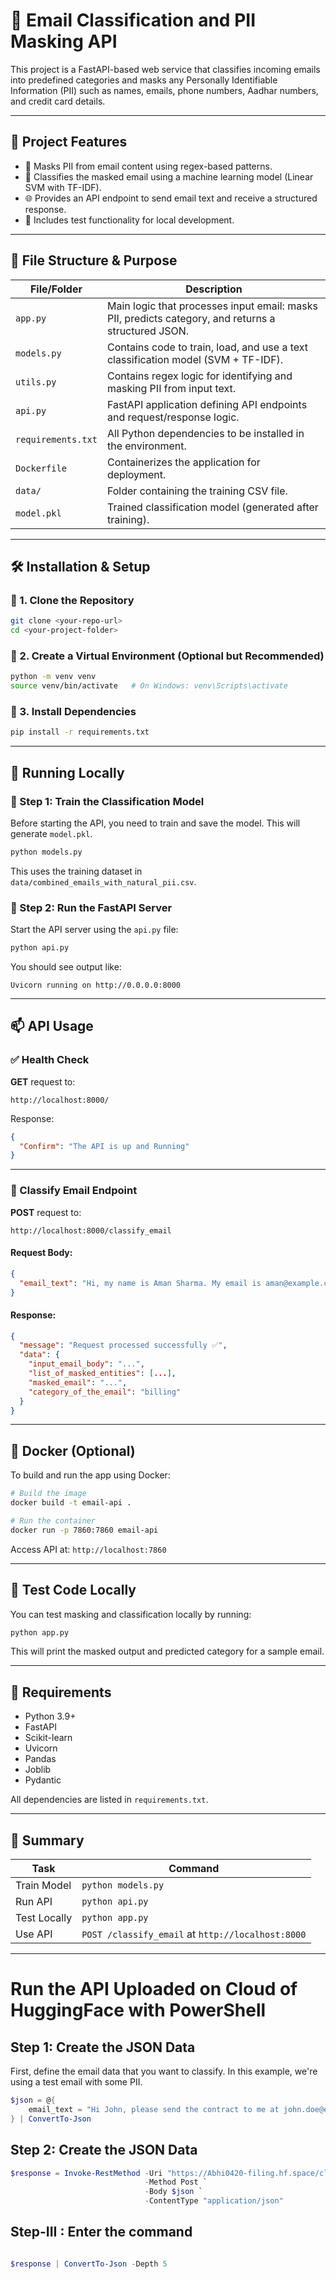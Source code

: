 

# 📧 Email Classification and PII Masking API

This project is a FastAPI-based web service that classifies incoming emails into predefined categories and masks any Personally Identifiable Information (PII) such as names, emails, phone numbers, Aadhar numbers, and credit card details.

---

## 🧠 Project Features

- 🔐 Masks PII from email content using regex-based patterns.
- 🧾 Classifies the masked email using a machine learning model (Linear SVM with TF-IDF).
- 🌐 Provides an API endpoint to send email text and receive a structured response.
- 🧪 Includes test functionality for local development.

---

## 📁 File Structure & Purpose

| File/Folder             | Description |
|-------------------------|-------------|
| `app.py`                | Main logic that processes input email: masks PII, predicts category, and returns a structured JSON. |
| `models.py`             | Contains code to train, load, and use a text classification model (SVM + TF-IDF). |
| `utils.py`              | Contains regex logic for identifying and masking PII from input text. |
| `api.py`                | FastAPI application defining API endpoints and request/response logic. |
| `requirements.txt`      | All Python dependencies to be installed in the environment. |
| `Dockerfile`            | Containerizes the application for deployment. |
| `data/`                 | Folder containing the training CSV file. |
| `model.pkl`             | Trained classification model (generated after training). |

---

## 🛠️ Installation & Setup

### 🔹 1. Clone the Repository

```bash
git clone <your-repo-url>
cd <your-project-folder>
```

### 🔹 2. Create a Virtual Environment (Optional but Recommended)

```bash
python -m venv venv
source venv/bin/activate   # On Windows: venv\Scripts\activate
```

### 🔹 3. Install Dependencies

```bash
pip install -r requirements.txt
```

---

## 🚀 Running Locally

### 🔸 Step 1: Train the Classification Model

Before starting the API, you need to train and save the model. This will generate `model.pkl`.

```bash
python models.py
```

This uses the training dataset in `data/combined_emails_with_natural_pii.csv`.

### 🔸 Step 2: Run the FastAPI Server

Start the API server using the `api.py` file:

```bash
python api.py
```

You should see output like:

```
Uvicorn running on http://0.0.0.0:8000
```

---

## 📫 API Usage

### ✅ Health Check

**GET** request to:

```
http://localhost:8000/
```

Response:
```json
{
  "Confirm": "The API is up and Running"
}
```

---

### 📩 Classify Email Endpoint

**POST** request to:

```
http://localhost:8000/classify_email
```

#### Request Body:

```json
{
  "email_text": "Hi, my name is Aman Sharma. My email is aman@example.com and my card is 1234-5678-9876-5432."
}
```

#### Response:

```json
{
  "message": "Request processed successfully ✅",
  "data": {
    "input_email_body": "...",
    "list_of_masked_entities": [...],
    "masked_email": "...",
    "category_of_the_email": "billing"
  }
}
```

---

## 🐳 Docker (Optional)

To build and run the app using Docker:

```bash
# Build the image
docker build -t email-api .

# Run the container
docker run -p 7860:7860 email-api
```

Access API at: `http://localhost:7860`

---

## 🧪 Test Code Locally

You can test masking and classification locally by running:

```bash
python app.py
```

This will print the masked output and predicted category for a sample email.

---

## 📌 Requirements

- Python 3.9+
- FastAPI
- Scikit-learn
- Uvicorn
- Pandas
- Joblib
- Pydantic

All dependencies are listed in `requirements.txt`.

---

## 📖 Summary

| Task | Command |
|------|---------|
| Train Model | `python models.py` |
| Run API | `python api.py` |
| Test Locally | `python app.py` |
| Use API | `POST /classify_email` at `http://localhost:8000` |

---


# Run the API Uploaded on Cloud of HuggingFace with PowerShell

## Step 1: Create the JSON Data

First, define the email data that you want to classify. In this example, we're using a test email with some PII.

```powershell
$json = @{
    email_text = "Hi John, please send the contract to me at john.doe@example.com. My phone is 9876543210."
} | ConvertTo-Json
```

## Step 2: Create the JSON Data
```powershell
$response = Invoke-RestMethod -Uri "https://Abhi0420-filing.hf.space/classify_email" `
                              -Method Post `
                              -Body $json `
                              -ContentType "application/json"
```

## Step-III : Enter the command

```powershell

$response | ConvertTo-Json -Depth 5

```



